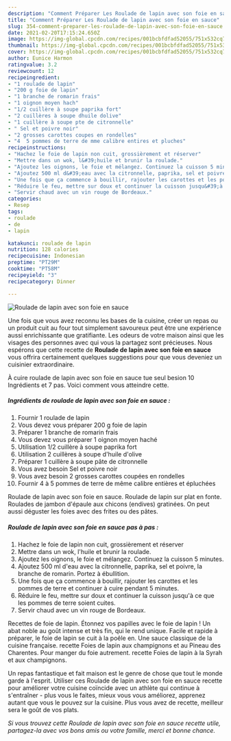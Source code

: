 ```yaml
---
description: "Comment Préparer Les Roulade de lapin avec son foie en sauce"
title: "Comment Préparer Les Roulade de lapin avec son foie en sauce"
slug: 354-comment-preparer-les-roulade-de-lapin-avec-son-foie-en-sauce
date: 2021-02-20T17:15:24.650Z
image: https://img-global.cpcdn.com/recipes/001bcbfdfad52055/751x532cq70/roulade-de-lapin-avec-son-foie-en-sauce-photo-principale-de-la-recette.jpg
thumbnail: https://img-global.cpcdn.com/recipes/001bcbfdfad52055/751x532cq70/roulade-de-lapin-avec-son-foie-en-sauce-photo-principale-de-la-recette.jpg
cover: https://img-global.cpcdn.com/recipes/001bcbfdfad52055/751x532cq70/roulade-de-lapin-avec-son-foie-en-sauce-photo-principale-de-la-recette.jpg
author: Eunice Harmon
ratingvalue: 3.2
reviewcount: 12
recipeingredient:
- "1 roulade de lapin"
- "200 g foie de lapin"
- "1 branche de romarin frais"
- "1 oignon moyen hach"
- "1/2 cuillère à soupe paprika fort"
- "2 cuillères à soupe dhuile dolive"
- "1 cuillère à soupe pte de citronnelle"
- " Sel et poivre noir"
- "2 grosses carottes coupes en rondelles"
- "4  5 pommes de terre de mme calibre entires et pluches"
recipeinstructions:
- "Hachez le foie de lapin non cuit, grossièrement et réserver"
- "Mettre dans un wok, l&#39;huile et brunir la roulade."
- "Ajoutez les oignons, le foie et mélangez. Continuez la cuisson 5 minutes."
- "Ajoutez 500 ml d&#39;eau avec la citronnelle, paprika, sel et poivre, la branche de romarin. Portez à ébullition."
- "Une fois que ça commence à bouillir, rajouter les carottes et les pommes de terre et continuer à cuire pendant 5 minutes."
- "Réduire le feu, mettre sur doux et continuer la cuisson jusqu&#39;à ce que les pommes de terre soient cuites."
- "Servir chaud avec un vin rouge de Bordeaux."
categories:
- Resep
tags:
- roulade
- de
- lapin

katakunci: roulade de lapin 
nutrition: 128 calories
recipecuisine: Indonesian
preptime: "PT29M"
cooktime: "PT58M"
recipeyield: "3"
recipecategory: Dinner

---
```



![Roulade de lapin avec son foie en sauce](https://img-global.cpcdn.com/recipes/001bcbfdfad52055/751x532cq70/roulade-de-lapin-avec-son-foie-en-sauce-photo-principale-de-la-recette.jpg)

Une fois que vous avez reconnu les bases de la cuisine, créer un repas ou un produit cuit au four tout simplement savoureux peut être une expérience aussi enrichissante que gratifiante. Les odeurs de votre maison ainsi que les visages des personnes avec qui vous la partagez sont précieuses. Nous espérons que cette recette de <strong> Roulade de lapin avec son foie en sauce </strong> vous offrira certainement quelques suggestions pour que vous deveniez un cuisinier extraordinaire.

<!--inarticleads1-->

À cuire roulade de lapin avec son foie en sauce tue seul besion 10 Ingrédients et 7 pas. Voici comment vous atteindre cette.

##### Ingrédients de roulade de lapin avec son foie en sauce :

1. Fournir 1 roulade de lapin
1. Vous devez vous préparer 200 g foie de lapin
1. Préparer 1 branche de romarin frais
1. Vous devez vous préparer 1 oignon moyen haché
1. Utilisation 1/2 cuillère à soupe paprika fort
1. Utilisation 2 cuillères à soupe d&#39;huile d&#39;olive
1. Préparer 1 cuillère à soupe pâte de citronnelle
1. Vous avez besoin  Sel et poivre noir
1. Vous avez besoin 2 grosses carottes coupées en rondelles
1. Fournir 4 à 5 pommes de terre de même calibre entières et épluchées


Roulade de lapin avec son foie en sauce. Roulade de lapin sur plat en fonte. Roulades de jambon d&#39;épaule aux chicons (endives) gratinées. On peut aussi déguster les foies avec des frites ou des pâtes. 

<!--inarticleads2-->

##### Roulade de lapin avec son foie en sauce pas à pas :

1. Hachez le foie de lapin non cuit, grossièrement et réserver
1. Mettre dans un wok, l&#39;huile et brunir la roulade.
1. Ajoutez les oignons, le foie et mélangez. Continuez la cuisson 5 minutes.
1. Ajoutez 500 ml d&#39;eau avec la citronnelle, paprika, sel et poivre, la branche de romarin. Portez à ébullition.
1. Une fois que ça commence à bouillir, rajouter les carottes et les pommes de terre et continuer à cuire pendant 5 minutes.
1. Réduire le feu, mettre sur doux et continuer la cuisson jusqu&#39;à ce que les pommes de terre soient cuites.
1. Servir chaud avec un vin rouge de Bordeaux.


Recettes de foie de lapin. Étonnez vos papilles avec le foie de lapin ! Un abat noble au goût intense et très fin, qui le rend unique. Facile et rapide à préparer, le foie de lapin se cuit à la poêle en. Une sauce classique de la cuisine française. recette Foies de lapin aux champignons et au Pineau des Charentes. Pour manger du foie autrement. recette Foies de lapin à la Syrah et aux champignons. 

<!--inarticleads1-->

<p>
Un repas fantastique et fait maison est le genre de chose que tout le monde garde à l'esprit. Utiliser ces Roulade de lapin avec son foie en sauce recette pour améliorer votre cuisine coïncide avec un athlète qui continue à s'entraîner - plus vous le faites, mieux vous vous améliorez, apprenez autant que vous le pouvez sur la cuisine. Plus vous avez de recette, meilleur sera le goût de vos plats.
</p>

<p>
<i>Si vous trouvez cette Roulade de lapin avec son foie en sauce recette utile, partagez-la avec vos bons amis ou votre famille, merci et bonne chance.</i>
</p>
